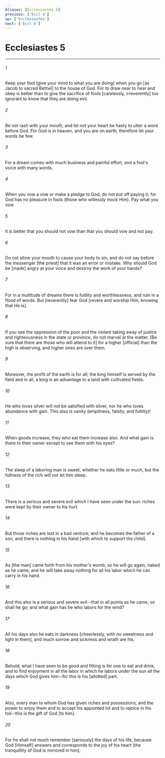 ```yaml
---
Aliases: [Ecclesiastes 5]
previous: ['Eccl 4']
up: ['Ecclesiastes']
next: ['Eccl 6']
---
```

# Ecclesiastes 5

***














###### 1 






Keep your foot [give your mind to what you are doing] when you go [as Jacob to sacred Bethel] to the house of God. For to draw near to hear and obey is better than to give the sacrifice of fools [carelessly, irreverently] too ignorant to know that they are doing evil. 













###### 2 






Be not rash with your mouth, and let not your heart be hasty to utter a word before God. For God is in heaven, and you are on earth; therefore let your words be few. 













###### 3 






For a dream comes with much business and painful effort, and a fool's voice with many words. 













###### 4 






When you vow a vow or make a pledge to God, do not put off paying it; for God has no pleasure in fools (those who witlessly mock Him). Pay what you vow. 













###### 5 






It is better that you should not vow than that you should vow and not pay. 













###### 6 






Do not allow your mouth to cause your body to sin, and do not say before the messenger [the priest] that it was an error or mistake. Why should God be [made] angry at your voice and destroy the work of your hands? 













###### 7 






For in a multitude of dreams there is futility and worthlessness, and ruin in a flood of words. But [reverently] fear God [revere and worship Him, knowing that He is]. 













###### 8 






If you see the oppression of the poor and the violent taking away of justice and righteousness in the state or province, do not marvel at the matter. [Be sure that there are those who will attend to it] for a higher [official] than the high is observing, and higher ones are over them. 













###### 9 






Moreover, the profit of the earth is for all; the king himself is served by the field and in all, a king is an advantage to a land with cultivated fields. 













###### 10 






He who loves silver will not be satisfied with silver, nor he who loves abundance with gain. This also is vanity (emptiness, falsity, and futility)! 













###### 11 






When goods increase, they who eat them increase also. And what gain is there to their owner except to see them with his eyes? 













###### 12 






The sleep of a laboring man is sweet, whether he eats little or much, but the fullness of the rich will not let him sleep. 













###### 13 






There is a serious and severe evil which I have seen under the sun: riches were kept by their owner to his hurt. 













###### 14 






But those riches are lost in a bad venture; and he becomes the father of a son, and there is nothing in his hand [with which to support the child]. 













###### 15 






As [the man] came forth from his mother's womb, so he will go again, naked as he came; and he will take away nothing for all his labor which he can carry in his hand. 













###### 16 






And this also is a serious and severe evil--that in all points as he came, so shall he go; and what gain has he who labors for the wind? 













###### 17 






All his days also he eats in darkness [cheerlessly, with no sweetness and light in them], and much sorrow and sickness and wrath are his. 













###### 18 






Behold, what I have seen to be good and fitting is for one to eat and drink, and to find enjoyment in all the labor in which he labors under the sun all the days which God gives him--for this is his [allotted] part. 













###### 19 






Also, every man to whom God has given riches and possessions, and the power to enjoy them and to accept his appointed lot and to rejoice in his toil--this is the gift of God [to him]. 













###### 20 






For he shall not much remember [seriously] the days of his life, because God [Himself] answers and corresponds to the joy of his heart [the tranquillity of God is mirrored in him].
